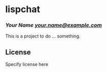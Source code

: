 # lispchat
### _Your Name <your.name@example.com>_

This is a project to do ... something.

## License

Specify license here


